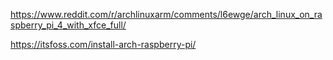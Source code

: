 https://www.reddit.com/r/archlinuxarm/comments/l6ewge/arch_linux_on_raspberry_pi_4_with_xfce_full/

https://itsfoss.com/install-arch-raspberry-pi/
